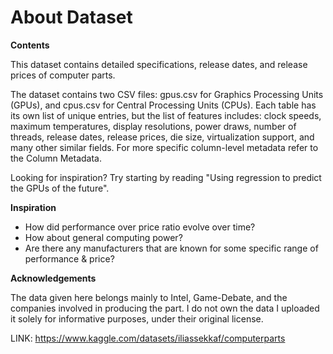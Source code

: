 # About Dataset

**Contents**

This dataset contains detailed specifications, release dates, and release prices of computer parts.

The dataset contains two CSV files: gpus.csv for Graphics Processing Units (GPUs), and cpus.csv for Central Processing Units (CPUs). Each table has its own list of unique entries, but the list of features includes: clock speeds, maximum temperatures, display resolutions, power draws, number of threads, release dates, release prices, die size, virtualization support, and many other similar fields. For more specific column-level metadata refer to the Column Metadata.

Looking for inspiration? Try starting by reading "Using regression to predict the GPUs of the future".

**Inspiration**

- How did performance over price ratio evolve over time?
- How about general computing power?
- Are there any manufacturers that are known for some specific range of performance & price?

**Acknowledgements**

The data given here belongs mainly to Intel, Game-Debate, and the companies involved in producing the part. I do not own the data I uploaded it solely for informative purposes, under their original license.

[1]: http://www.futureelectronics.com/en/Microprocessors/embedded-processors.aspx

LINK: https://www.kaggle.com/datasets/iliassekkaf/computerparts 
